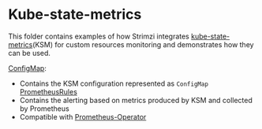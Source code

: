 # Kube-state-metrics

This folder contains examples of how Strimzi integrates [kube-state-metrics](https://github.com/kubernetes/kube-state-metrics)(KSM) for custom resources monitoring and demonstrates how they can be used.

[ConfigMap](./configmap.yaml):
* Contains the KSM configuration represented as `ConfigMap`
[PrometheusRules](./prometheus-rules.yaml)
* Contains the alerting based on metrics produced by KSM and collected by Prometheus
* Compatible with [Prometheus-Operator](https://github.com/prometheus-operator/prometheus-operator)
